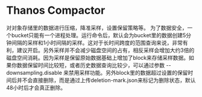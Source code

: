 # Thanos  Compactor

对对象存储里的数据进行压缩，降准采样，设置保留策略等。
为了数据安全，一个bucket只能有一个进程处理。运行命令后，默认会为bucket里的数据创建5分钟间隔的采样和1小时间隔的采样。这对于长时间跨度的范围查询来说，非常有利，建议开启。另外采样并不会减少磁盘空间的占有，相反采样会增加大约3倍的磁盘空间消耗。因为采样是保留原始数据基础上增加了block来存储采样数据。如果你数据保留时间比较短，或者历史数据查询比较少，可以通过参数 --downsampling.disable 来禁用采样功能。另外block里的数据超过设置的保留时间后并不会直接删除，而是通过上传deletion-mark.json来标记为删除状态，默认48小时后才会真正删除。

